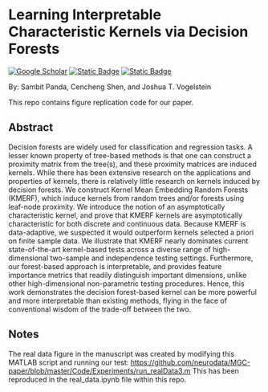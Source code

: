 # Learning Interpretable Characteristic Kernels via Decision Forests

[![Google Scholar](https://img.shields.io/badge/Google%20Scholar-%234285F4?style=for-the-badge)](https://scholar.google.com/scholar?hl=en&as_sdt=0%2C21&q=Learning+Interpretable+Characteristic+Kernels+via+Decision+Forests&btnG=)
[![Static Badge](https://img.shields.io/badge/arXiv-1812.00029-%23B31B1B?style=for-the-badge)](https://arxiv.org/abs/1812.00029)
[![Static Badge](https://img.shields.io/badge/sampan.me-%23007ab3?style=for-the-badge)](https://sampan.me/panda2023learning.html)

By: Sambit Panda, Cencheng Shen, and Joshua T. Vogelstein

This repo contains figure replication code for our paper.

## Abstract
Decision forests are widely used for classification and regression tasks. A lesser known property of tree-based methods is that one can construct a proximity matrix from the tree(s), and these proximity matrices are induced kernels. While there has been extensive research on the applications and properties of kernels, there is relatively little research on kernels induced by decision forests. We construct Kernel Mean Embedding Random Forests (KMERF), which induce kernels from random trees and/or forests using leaf-node proximity. We introduce the notion of an asymptotically characteristic kernel, and prove that KMERF kernels are asymptotically characteristic for both discrete and continuous data. Because KMERF is data-adaptive, we suspected it would outperform kernels selected a priori on finite sample data. We illustrate that KMERF nearly dominates current state-of-the-art kernel-based tests across a diverse range of high-dimensional two-sample and independence testing settings. Furthermore, our forest-based approach is interpretable, and provides feature importance metrics that readily distinguish important dimensions, unlike other high-dimensional non-parametric testing procedures. Hence, this work demonstrates the decision forest-based kernel can be more powerful and more interpretable than existing methods, flying in the face of conventional wisdom of the trade-off between the two.

## Notes
The real data figure in the manuscript was created by modifying this MATLAB script and running our test: https://github.com/neurodata/MGC-paper/blob/master/Code/Experiments/run_realData3.m This has been reproduced in the real_data.ipynb file within this repo.